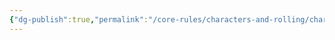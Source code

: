 ```yaml
---
{"dg-publish":true,"permalink":"/core-rules/characters-and-rolling/character-sheet/character-sheet/"}
---
```


